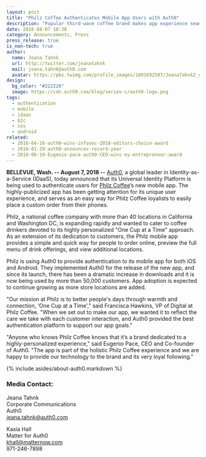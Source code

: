 ```yaml
---
layout: post
title: "Philz Coffee Authenticates Mobile App Users with Auth0"
description: "Popular third-wave coffee brand makes app experience seamless for devotees"
date: 2018-08-07 10:30
category: Announcements, Press
press_release: true
is_non-tech: true
author:
  name: Jeana Tahnk
  url: http://twitter.com/jeanatahnk
  mail: jeana.tahnk@auth0.com
  avatar: https://pbs.twimg.com/profile_images/1891692507/JeanaTahnk2_crop_400x400.jpg
design:
  bg_color: "#222228"
  image: https://cdn.auth0.com/blog/series-c/auth0-logo.png
tags:
  - authentication
  - mobile
  - idaas
  - b2c
  - ios
  - android
related:
  - 2018-04-16-auth0-wins-infosec-2018-editors-choice-award
  - 2018-01-29-auth0-announces-record-year
  - 2018-06-19-Eugenio-pace-auth0-CEO-wins-ey-entrepreneur-award
---
```


**BELLEVUE, Wash. -- August 7, 2018 --** [Auth0](https://auth0.com/), a global leader in Identity-as-a-Service (IDaaS), today announced that its Universal Identity Platform is being used to authenticate users for [Philz Coffee](https://www.philzcoffee.com/)’s new mobile app. The highly-publicized app has been getting attention for its unique user experience, and serves as an easy way for Philz Coffee loyalists to easily place a custom order from their phones. 

Philz, a national coffee company with more than 40 locations in California and Washington DC, is expanding rapidly and wanted to cater to coffee drinkers devoted to its highly personalized "One Cup at a Time" approach. As an extension of its dedication to customers, the Philz mobile app provides a simple and quick way for people to order online, preview the full menu of drink offerings, and view additional locations. 

Philz is using Auth0 to provide authentication to its mobile app for both iOS and Android. They implemented Auth0 for the release of the new app, and since its launch, there has been a dramatic increase in downloads and it is now being used by more than 50,000 customers. App adoption is expected to continue growing as more store locations are added.

"Our mission at Philz is to better people's days through warmth and connection, ‘One Cup at a Time'," said Francisca Hawkins, VP of Digital at Philz Coffee. "When we set out to make our app, we wanted it to reflect the care we take with each customer interaction, and Auth0 provided the best authentication platform to support our app goals." 

"Anyone who knows Philz Coffee knows that it’s a brand dedicated to a highly-personalized experience," said Eugenio Pace, CEO and Co-founder of Auth0. "The app is part of the holistic Philz Coffee experience and we are happy to provide our technology to the brand and its very loyal following."

{% include asides/about-auth0.markdown %}

### **Media Contact:**

Jeana Tahnk<br>
Corporate Communications<br>
Auth0<br>
[jeana.tahnk@auth0.com](mailto:jeana.tahnk@auth0.com)

Kasia Hall<br>
Matter for Auth0<br>
[khall@matternow.com](mailto:khall@matternow.com)<br>
971-246-7898
